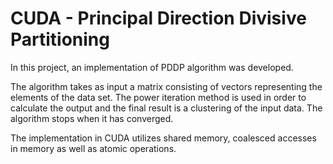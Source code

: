 # CUDA - Principal Direction Divisive Partitioning

In this project, an implementation of PDDP algorithm was developed. 

The algorithm takes as input a matrix consisting of vectors representing the elements of the data set. The power iteration method is used in order to calculate the output and the final result is a clustering of the input data. The algorithm stops when it has converged. 

The implementation in CUDA utilizes shared memory, coalesced accesses in memory as well as atomic operations.